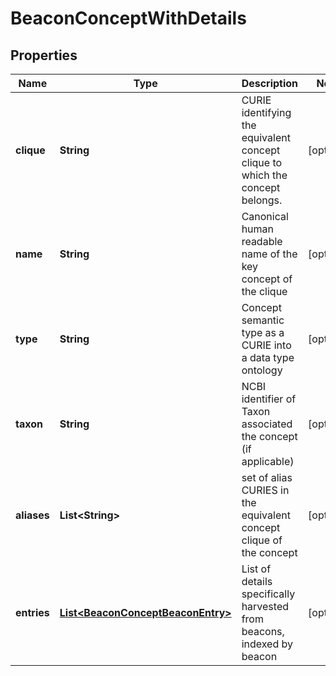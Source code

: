 
# BeaconConceptWithDetails

## Properties
Name | Type | Description | Notes
------------ | ------------- | ------------- | -------------
**clique** | **String** | CURIE identifying the equivalent concept clique to which the concept belongs.  |  [optional]
**name** | **String** | Canonical human readable name of the key concept of the clique  |  [optional]
**type** | **String** | Concept semantic type as a CURIE into a data type ontology  |  [optional]
**taxon** | **String** | NCBI identifier of Taxon associated the concept (if applicable)  |  [optional]
**aliases** | **List&lt;String&gt;** | set of alias CURIES in the equivalent concept clique of the concept  |  [optional]
**entries** | [**List&lt;BeaconConceptBeaconEntry&gt;**](BeaconConceptBeaconEntry.md) | List of details specifically harvested from beacons, indexed by beacon  |  [optional]



